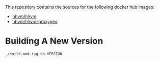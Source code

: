 This repository contains the sources for the following docker hub images:

 - [hhvm/hhvm](https://registry.hub.docker.com/u/hhvm/hhvm/)
 - [hhvm/hhvm-proxygen](https://registry.hub.docker.com/u/hhvm/hhvm-proxygen/)

Building A New Version
======================
 
```
./build-and-tag.sh VERSION
```
